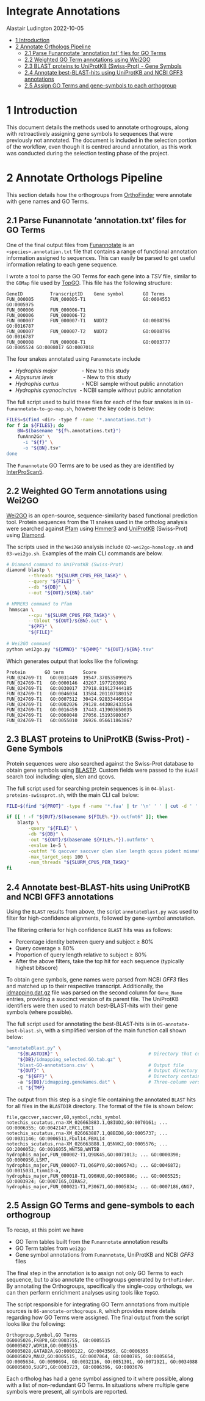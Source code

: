 Integrate Annotations
================
Alastair Ludington
2022-10-05

- <a href="#1-introduction" id="toc-1-introduction">1 Introduction</a>
- <a href="#2-annotate-orthologs-pipeline"
  id="toc-2-annotate-orthologs-pipeline">2 Annotate Orthologs Pipeline</a>
  - <a href="#21-parse-funannotate-annotationtxt-files-for-go-terms"
    id="toc-21-parse-funannotate-annotationtxt-files-for-go-terms">2.1 Parse
    Funannotate ‘annotation.txt’ files for GO Terms</a>
  - <a href="#22-weighted-go-term-annotations-using-wei2go"
    id="toc-22-weighted-go-term-annotations-using-wei2go">2.2 Weighted GO
    Term annotations using Wei2GO</a>
  - <a href="#23-blast-proteins-to-uniprotkb-swiss-prot---gene-symbols"
    id="toc-23-blast-proteins-to-uniprotkb-swiss-prot---gene-symbols">2.3
    BLAST proteins to UniProtKB (Swiss-Prot) - Gene Symbols</a>
  - <a
    href="#24-annotate-best-blast-hits-using-uniprotkb-and-ncbi-gff3-annotations"
    id="toc-24-annotate-best-blast-hits-using-uniprotkb-and-ncbi-gff3-annotations">2.4
    Annotate best-BLAST-hits using UniProtKB and NCBI GFF3 annotations</a>
  - <a href="#25-assign-go-terms-and-gene-symbols-to-each-orthogroup"
    id="toc-25-assign-go-terms-and-gene-symbols-to-each-orthogroup">2.5
    Assign GO Terms and gene-symbols to each orthogroup</a>

# 1 Introduction

This document details the methods used to annotate orthogroups, along
with retroactively assigning gene symbols to sequences that were
previously not annotated. The document is included in the selection
portion of the workflow, even though it is centred around annotation, as
this work was conducted during the selection testing phase of the
project.

# 2 Annotate Orthologs Pipeline

This section details how the orthogroups from
[OrthoFinder](https://github.com/davidemms/OrthoFinder) were annotate
with gene names and GO Terms.

## 2.1 Parse Funannotate ‘annotation.txt’ files for GO Terms

One of the final output files from
[Funannotate](https://github.com/nextgenusfs/funannotate) is an
`<species>.annotation.txt` file that contains a range of functional
annotation information assigned to sequences. This can easily be parsed
to get useful information relating to each gene sequence.

I wrote a tool to parse the GO Terms for each gene into a *TSV* file,
similar to the `GOMap` file used by
[TopGO](https://bioconductor.org/packages/release/bioc/html/topGO.html).
This file has the following structure:

``` text
GeneID          TranscriptID    Gene symbol       GO Terms
FUN_000005      FUN_000005-T1                     GO:0004553 GO:0005975
FUN_000006      FUN_000006-T1
FUN_000006      FUN_000006-T2
FUN_000007      FUN_000007-T1   NUDT2             GO:0008796 GO:0016787
FUN_000007      FUN_000007-T2   NUDT2             GO:0008796 GO:0016787
FUN_000008      FUN_000008-T1                     GO:0003777 GO:0005524 GO:0008017 GO:0007018
```

The four snakes annotated using `Funannotate` include

- *Hydrophis major*      - New to this study
- *Aipysurus levis*       - New to this study
- *Hydrophis curtus*     - NCBI sample without public annotation
- *Hydrophis cyanocinctus*  - NCBI sample without public annotation

The full script used to build these files for each of the four snakes is
in `01-funannotate-to-go-map.sh`, however the key code is below:

``` bash
FILES=$(find <dir> -type f -name '*.annotations.txt')
for f in ${FILES}; do
    BN=$(basename "${f%.annotations.txt}")
    funAnn2Go" \
      -i "${f}" \
      -o "${BN}.tsv"
done
```

The `Funannotate` GO Terms are to be used as they are identified by
[InterProScan5](https://github.com/ebi-pf-team/interproscan).

## 2.2 Weighted GO Term annotations using Wei2GO

[Wei2GO](https://gitlab.com/mreijnders/wei2go) is an open-source,
sequence-similarity based functional prediction tool. Protein sequences
from the 11 snakes used in the ortholog analysis were searched against
[Pfam](https://pfam.xfam.org/) using [Hmmer3](http://hmmer.org/) and
[UniProtKB](https://www.uniprot.org/help/uniprotkb) (Swiss-Prot) using
[Diamond](https://github.com/bbuchfink/diamond).

The scripts used in the `Wei2GO` analysis include
`02-wei2go-homology.sh` and `03-wei2go.sh`. Examples of the main CLI
commands are below.

``` bash
# Diamond command to UniProtKB (Swiss-Prot)
diamond blastp \
        --threads "${SLURM_CPUS_PER_TASK}" \
        --query "${FILE}" \
        --db "${DB}" \
        --out "${OUT}/${BN}.tab"

# HMMER3 command to Pfam
 hmmscan \
        --cpu "${SLURM_CPUS_PER_TASK}" \
        --tblout "${OUT}/${BN}.out" \
        "${PF}" \
        "${FILE}"
        
# Wei2GO command
python wei2go.py "${DMND}" "${HMM}" "${OUT}/${BN}.tsv"
```

Which generates output that looks like the following:

``` text
Protein       GO term       Score
FUN_024769-T1   GO:0031449  19547.370535099075
FUN_024769-T1   GO:0000146  43267.1977203892
FUN_024769-T1   GO:0030017  37918.819127444185
FUN_024769-T1   GO:0046034  13584.201107180152
FUN_024769-T1   GO:0007512  30424.928334465014
FUN_024769-T1   GO:0002026  29128.443082433554
FUN_024769-T1   GO:0016459  17443.413903650035
FUN_024769-T1   GO:0060048  27056.15193980367
FUN_024769-T1   GO:0055010  26926.056611863867
```

## 2.3 BLAST proteins to UniProtKB (Swiss-Prot) - Gene Symbols

Protein sequences were also searched against the Swiss-Prot database to
obtain gene symbols using
[BLASTP](https://bmcbioinformatics.biomedcentral.com/articles/10.1186/1471-2105-10-421).
Custom fields were passed to the `BLAST` search tool including: qlen,
slen and qcovs.

The full script used for searching protein sequences is in
`04-blast-proteins-swissprot.sh`, with the main CLI call below:

``` bash
FILE=$(find "${PROT}" -type f -name '*.faa' | tr '\n' ' ' | cut -d ' ' -f "${SLURM_ARRAY_TASK_ID}")

if [[ ! -f "${OUT}/$(basename ${FILE%.*}).outfmt6" ]]; then
    blastp \
        -query "${FILE}" \
        -db "${DB}" \
        -out "${OUT}/$(basename ${FILE%.*}).outfmt6" \
        -evalue 1e-5 \
        -outfmt "6 qaccver saccver qlen slen length qcovs pident mismatch gapopen qstart qend sstart send evalue bitscore" \
        -max_target_seqs 100 \
        -num_threads "${SLURM_CPUS_PER_TASK}"
fi
```

## 2.4 Annotate best-BLAST-hits using UniProtKB and NCBI GFF3 annotations

Using the `BLAST` results from above, the script `annotateBlast.py` was
used to filter for high-confidence alignments, followed by gene-symbol
annotation.

The filtering criteria for high confidence `BLAST` hits was as follows:

- Percentage identity between query and subject $\geq$ 80%
- Query coverage $\geq$ 80%
- Proportion of query length relative to subject $\geq$ 80%
- After the above filters, take the top hit for each sequence (typically
  highest bitscore)

To obtain gene symbols, gene names were parsed from NCBI *GFF3* files
and matched up to their respective transcript. Additionally, the
[idmapping.dat.gz](https://www.uniprot.org/help/downloads) file was
parsed on the second column for `Gene_Name` entries, providing a
succinct version of its parent file. The UniProtKB identifiers were then
used to match best-BLAST-hits with their gene symbols (where possible).

The full script used for annotating the best-BLAST-hits is in
`05-annotate-best-blast.sh`, with a simplified version of the main
function call shown below:

``` bash
"annotateBlast.py" \
    "${BLASTDIR}" \                                 # Directory that contains BLAST output in outfmt6
    "${DB}/idmapping_selected.GO.tab.gz" \
    'blast-GO-annotations.csv' \                    # Output file
    "${OUT}" \                                      # Output directory
    -g "${GFF}" \                                   # Directory containing NCBI GFF3 annotations
    -a "${DB}/idmapping.geneNames.dat" \            # Three-column version of 'idmapping.dat.gz'
    -t "${TMP}
```

The output from this step is a single file containing the annotated
`BLAST` hits for all files in the `BLASTDIR` directory. The format of
the file is shown below:

``` text
file,qaccver,saccver,GO,symbol,ncbi_symbol
notechis_scutatus,rna-XM_026663883.1,Q8IUD2,GO:0070161; ... GO:0006355; GO:0042147,ERC1,ERC1
notechis_scutatus,rna-XM_026663887.1,Q8BID8,GO:0005737; ... GO:0031146; GO:0006511,Fbxl14,FBXL14
notechis_scutatus,rna-XM_026663888.1,Q5NVK2,GO:0005576; ... GO:2000052; GO:0016055,WNT5B,WNT5B
hydrophis_major,FUN_000002-T1,Q9UK45,GO:0071013; ... GO:0000398; GO:0000956,LSM7,
hydrophis_major,FUN_000007-T1,Q6GPY0,GO:0005743; ... GO:0046872; GO:0015031,timm13-a,
hydrophis_major,FUN_000018-T1,Q96HU8,GO:0005886; ... GO:0005525; GO:0003924; GO:0007165,DIRAS2,
hydrophis_major,FUN_000021-T1,P30671,GO:0005834; ... GO:0007186,GNG7,
```

## 2.5 Assign GO Terms and gene-symbols to each orthogroup

To recap, at this point we have

- GO Term tables built from the `Funannotate` annotation results
- GO Term tables from `wei2go`
- Gene symbol annotations from `Funannotate`, UniProtKB and NCBI *GFF3*
  files

The final step in the annotation is to assign not only GO Terms to each
sequence, but to also annotate the orthogroups generated by
`OrthoFinder`. By annotating the Orthogroups, specifically the
single-copy orthologs, we can then perform enrichment analyses using
tools like `TopGO`.

The script responsible for integrating GO Term annotations from multiple
sources is `06-annotate-orthogroups.R`, which provides more details
regarding how GO Terms were assigned. The final output from the script
looks like the following:

``` text
Orthogroup,Symbol,GO Terms
OG0005026,FKBP8,GO:0003755, GO:0005515
OG0005027,WDR18,GO:0005515
OG0005028,GATAD2A,GO:0000122, GO:0043565, GO:0006355
OG0005029,MAU2,GO:0005515, GO:0007064, GO:0000785, GO:0005654, GO:0005634, GO:0090694, GO:0032116, GO:0051301, GO:0071921, GO:0034088
OG0005030,SUGP1,GO:0003723, GO:0006396, GO:0003676
```

Each ortholog has had a gene symbol assigned to it where possible, along
with a list of non-redundant GO Terms. In situations where multiple gene
symbols were present, all symbols are reported.
